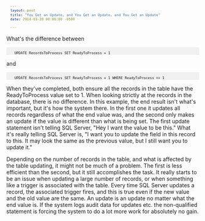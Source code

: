 ```yaml
---
layout: post
title: "You Get an Update, and You Get an Update, and You Get an Update"
date: 2014-03-28 00:00:00 -0500

---
```


What's the difference between 

```

  UPDATE RecordsToProcess SET ReadyToProcess = 1 

```

and 

```

  UPDATE RecordsToProcess SET ReadyToProcess = 1 WHERE ReadyToProcess <> 1

```


When they've completed, both ensure all the records in the table have the ReadyToProcess value set to 1.  When looking strictly at the records in the database, there is no difference.  In this example, the end result isn't what's important, but it's how the system there.  In the first one it updates all records regardless of what the end value was, and the second only makes an update if the value is different than what is being set.  The first update statement isn't telling SQL Server, "Hey I want the value to be this."  What it's really telling SQL Server is, "I want you to update the field in this record to this.  It may look the same as the previous value, but I still want you to update it."

Depending on the number of records in the table, and what is affected by the table updating, it might not be much of a problem.  The first is less efficient than the second, but it still accomplishes the task.  It really starts to be an issue when updating a large number of records, or when something like a trigger is associated with the table.  Every time SQL Server updates a record, the associated trigger fires, and this is true even if the new value and the old value are the same.  An update is an update no matter what the end value is.  If the system logs audit data for updates etc. the non-qualified statement is forcing the system to do a lot more work for absolutely no gain.


<style type="text/css">
pre {
    background-color: #f0f0f0;
    padding-left: 10px;
    padding-right: 10px;
    font-size:8pt;
}
</style>